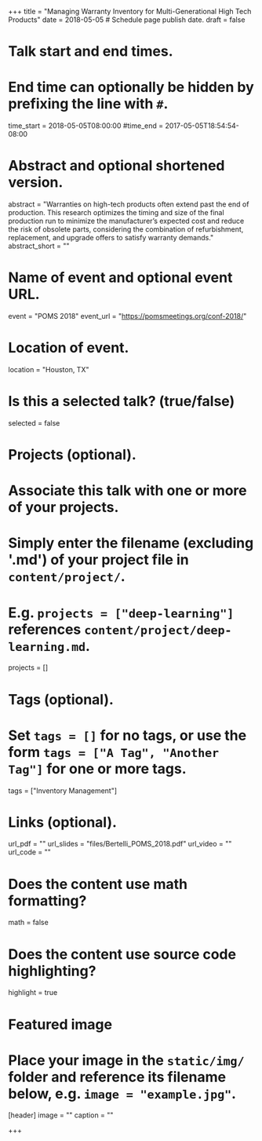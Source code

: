 +++
title = "Managing Warranty Inventory for Multi-Generational High Tech Products"
date = 2018-05-05  # Schedule page publish date.
draft = false

# Talk start and end times.
#   End time can optionally be hidden by prefixing the line with `#`.
time_start = 2018-05-05T08:00:00
#time_end = 2017-05-05T18:54:54-08:00

# Abstract and optional shortened version.
abstract = "Warranties on high-tech products often extend past the end of production. This research optimizes the timing and size of the final production run to minimize the manufacturer’s expected cost and reduce the risk of obsolete parts, considering the combination of refurbishment, replacement, and upgrade offers to satisfy warranty demands."
abstract_short = ""

# Name of event and optional event URL.
event = "POMS 2018"
event_url = "https://pomsmeetings.org/conf-2018/"

# Location of event.
location = "Houston, TX"

# Is this a selected talk? (true/false)
selected = false

# Projects (optional).
#   Associate this talk with one or more of your projects.
#   Simply enter the filename (excluding '.md') of your project file in `content/project/`.
#   E.g. `projects = ["deep-learning"]` references `content/project/deep-learning.md`.
projects = []

# Tags (optional).
#   Set `tags = []` for no tags, or use the form `tags = ["A Tag", "Another Tag"]` for one or more tags.
tags = ["Inventory Management"]

# Links (optional).
url_pdf = ""
url_slides = "files/Bertelli_POMS_2018.pdf"
url_video = ""
url_code = ""

# Does the content use math formatting?
math = false

# Does the content use source code highlighting?
highlight = true

# Featured image
# Place your image in the `static/img/` folder and reference its filename below, e.g. `image = "example.jpg"`.
[header]
image = ""
caption = ""

+++
